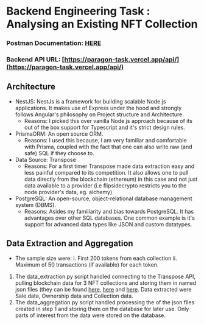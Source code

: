 # Backend Engineering Task : Analysing an Existing NFT Collection

### Postman Documentation: [HERE](https://documenter.getpostman.com/view/21354552/2s9XxtxEtf)

### Backend API URL: [https://paragon-task.vercel.app/api/](https://paragon-task.vercel.app/api/)

## Architecture

- NestJS: NestJs is a framework for building scalable Node.js applications. It makes use of Express under the hood and strongly follows Angular's philosophy on Project structure and Architecture.
  - Reasons: I picked this over vanilla Node.js approach because of its out of the box support for Typescript and it's strict design rules.
- PrismaORM: An open source ORM.
  - Reasons: I used this because, I am very familiar and comfortable with Prisma, coupled with the fact that one can also write raw (and safe) SQL if they choose to.
- Data Source: Transpose
  - Reasons: For a first timer Transpose made data extraction easy and less painful compared to its competition. It also allows one to pull data directly from the blockchain (ethereum) in this case and not just data available to a provider (i.e flipsidecrypto restricts you to the node provider's data, eg. alchemy)
- PostgreSQL: An open-source, object-relational database management system (DBMS).
  - Reasons: Asides my familiarity and bias towards PostgreSQL. It has advantages over other SQL databases. One common example is it's support for advanced data types like JSON and custom datatypes.

## Data Extraction and Aggregation

- The sample size were:
  i. First 200 tokens from each collection
  ii. Maximum of 50 transactions (if available) for each token.

1. The data_extraction.py script handled connecting to the Transpose API, pulling blockchain data for 3 NFT collections and storing them in named json files (they can be found [here](), [here]() and [here](). Data extracted were Sale data, Ownership data and Collection data.
2. The data_aggregation.py script handled processing the of the json files created in step 1 and storing them on the database for later use. Only parts of interest from the data were stored on the database.
